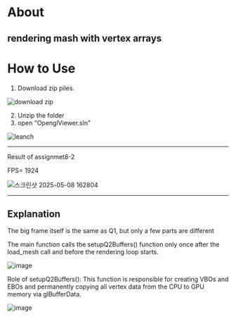 About
===
rendering mash with vertex arrays
---
How to Use
===
1. Download zip piles.

![download zip](https://github.com/user-attachments/assets/3e76e9d2-5325-42a3-ba52-2bb3064c0a58)

2. Unzip the folder
3. open "OpenglViewer.sln"

![leanch](https://github.com/user-attachments/assets/1ed43ef3-d812-4b75-809d-fe1077eabf9b)

---
Result of assignmet8-2

FPS= 1924

![스크린샷 2025-05-08 162804](https://github.com/user-attachments/assets/179262b1-aad9-494e-8ff5-0a0eb55454ab)

---
Explanation
---

The big frame itself is the same as Q1, but only a few parts are different

The main function calls the setupQ2Buffers() function only once after the load_mesh call and before the rendering loop starts.

![image](https://github.com/user-attachments/assets/28b39fcc-fcba-4e96-bade-9e0fe602d577)

Role of setupQ2Buffers(): This function is responsible for creating VBOs and EBOs and permanently copying all vertex data from the CPU to GPU memory via glBufferData.

![image](https://github.com/user-attachments/assets/78feb248-f32e-4f61-80bb-778fbebefb96)
